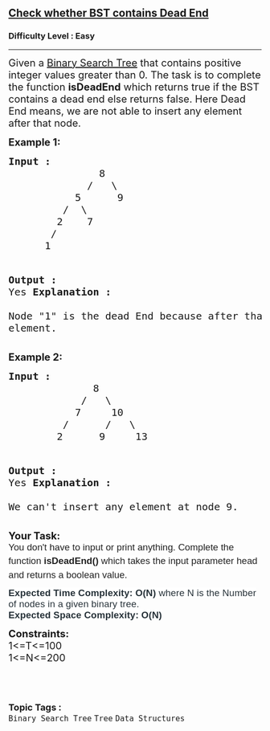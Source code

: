 <h2><a href="https://practice.geeksforgeeks.org/problems/check-whether-bst-contains-dead-end/1?page=2&difficulty[]=0&category[]=Tree&category[]=Binary%20Search%20Tree&sortBy=submissions">Check whether BST contains Dead End</a></h2><h3>Difficulty Level : Easy</h3><hr><div class="problems_problem_content__Xm_eO"><p><span style="font-size: 20px;">Given a&nbsp;<a href="http://quiz.geeksforgeeks.org/binary-search-tree-set-1-search-and-insertion/">Binary Search Tree</a> that contains positive integer values greater than 0. The task is to complete the function <strong>isDeadEnd</strong> which returns true if&nbsp;the BST contains a dead end else returns false. Here Dead End means, we are not able to insert any element after that node.</span></p>
<p><strong><span style="font-size: 20px;">Example 1:</span></strong></p>
<pre><span style="font-size: 20px;"><strong>Input :</strong>   
&nbsp;              8
             /   \ 
           5      9
         /  \     
        2    7 
       /
      1     
          
<strong>Output :</strong> <br>Yes
<strong>Explanation :</strong> <br>Node "1" is the dead End because after that 
&nbsp;             we cant insert any element.</span></pre>
<p><strong><span style="font-size: 20px;">Example 2:</span></strong><span style="font-size: 20px;"> </span></p>
<pre><span style="font-size: 20px;"><strong>Input :</strong>     
&nbsp;             8
            /   \ 
           7     10
         /      /   \
        2      9     13

<strong>Output :</strong> <br>Yes
<strong>Explanation :</strong> <br>We can't insert any element at 
              node 9.  </span>&nbsp;</pre>
<p><span style="font-size: 20px;"><strong>Your Task:<br></strong><span style="font-size: 14pt; font-family: arial, helvetica, sans-serif;"><span style="color: rgba(0, 0, 0, 0.87); background-color: #ffffff;">You don't have to input or print anything. Complete the function <strong>isDeadEnd</strong></span><span style="box-sizing: inherit; font-weight: bolder; line-height: 1.7em; color: rgba(0, 0, 0, 0.87); background-color: #ffffff;">()&nbsp;</span><span style="color: rgba(0, 0, 0, 0.87); background-color: #ffffff;">which takes the input parameter head and returns a boolean value.</span></span><strong><br></strong></span></p>
<p><span style="font-size: 14pt;"><span style="font-family: arial, helvetica, sans-serif;"><span style="color: rgba(0, 0, 0, 0.87); background-color: #ffffff;"><span style="color: #273239; font-family: Nunito, sans-serif; letter-spacing: 0.162px;"><strong>Expected Time Complexity:</strong> <strong>O(N)</strong> where N is the Number of nodes in a given binary tree.</span><br style="box-sizing: border-box; color: #273239; font-family: Nunito, sans-serif; letter-spacing: 0.162px;"><span style="color: #273239; font-family: Nunito, sans-serif; letter-spacing: 0.162px;"><strong>Expected Space Complexity: O(N)</strong></span></span></span></span></p>
<p><span style="font-size: 20px;"><strong>Constraints:</strong><strong><br></strong></span><span style="font-size: 20px;">1&lt;=T&lt;=100<br>1&lt;=N&lt;=200</span></p>
<p>&nbsp;</p></div><br><p><span style=font-size:18px><strong>Topic Tags : </strong><br><code>Binary Search Tree</code>&nbsp;<code>Tree</code>&nbsp;<code>Data Structures</code>&nbsp;